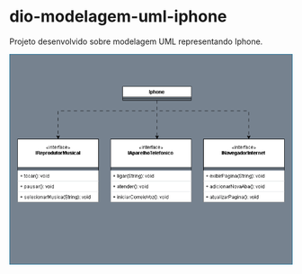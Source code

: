 # dio-modelagem-uml-iphone
Projeto desenvolvido sobre modelagem UML representando Iphone. 

![preview](uml-iphone/src/img/uml-iphone.png)

